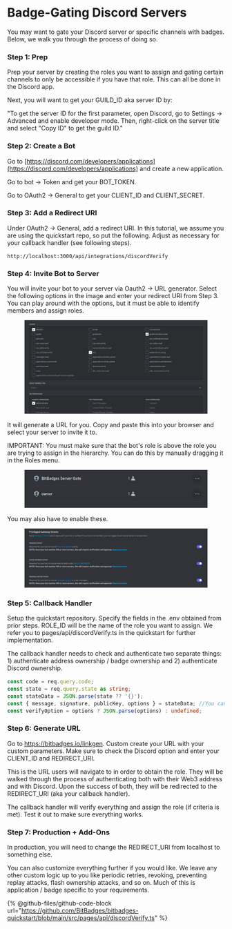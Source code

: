 # Badge-Gating Discord Servers

You may want to gate your Discord server or specific channels with badges. Below, we walk you through the process of doing so.

### Step 1: Prep

Prep your server by creating the roles you want to assign and gating certain channels to only be accessible if you have that role. This can all be done in the Discord app.

Next, you will want to get your GUILD\_ID aka server ID by:

"To get the server ID for the first parameter, open Discord, go to Settings → Advanced and enable developer mode. Then, right-click on the server title and select "Copy ID" to get the guild ID."

### Step 2: Create a Bot

Go to [https://discord.com/developers/applications](https://discord.com/developers/applications) and create a new application.

Go to bot -> Token and get your BOT\_TOKEN.

Go to OAuth2 -> General to get your CLIENT\_ID and CLIENT\_SECRET.

### Step 3: Add a Redirect URI

Under OAuth2 -> General, add a redirect URI. In this tutorial, we assume you are using the quickstart repo, so put the following. Adjust as necessary for your callback handler (see following steps).

```shellscript
http://localhost:3000/api/integrations/discordVerify
```

### Step 4: Invite Bot to Server

You will invite your bot to your server via Oauth2 -> URL generator. Select the following options in the image and enter your redirect URI from Step 3. You can play around with the options, but it must be able to identify members and assign roles.

<figure><img src="../../.gitbook/assets/image (58).png" alt=""><figcaption></figcaption></figure>

It will generate a URL for you. Copy and paste this into your browser and select your server to invite it to.

IMPORTANT: You must make sure that the bot's role is above the role you are trying to assign in the hierarchy. You can do this by manually dragging it in the Roles menu.

<figure><img src="../../.gitbook/assets/image (1) (1).png" alt=""><figcaption></figcaption></figure>

You may also have to enable these.

<figure><img src="../../.gitbook/assets/image (59).png" alt=""><figcaption></figcaption></figure>

### Step 5: Callback Handler

Setup the quickstart repository. Specify the fields in the .env obtained from prior steps. ROLE\_ID will be the name of the role you want to assign. We refer you to pages/api/discordVerify.ts in the quickstart for further implementation.&#x20;

The callback handler needs to check and authenticate two separate things: 1) authenticate address ownership / badge ownership and 2) authenticate Discord ownership.

```typescript
const code = req.query.code;
const state = req.query.state as string;
const stateData = JSON.parse(state ?? '{}');
const { message, signature, publicKey, options } = stateData; //You can also check the verificationResponse.success field to see if the message was verified on the clientside but this value should not be trusted.
const verifyOption = options ? JSON.parse(options) : undefined;
```

### Step 6: Generate URL

Go to https://bitbadges.io/linkgen. Custom create your URL with your custom parameters. Make sure to check the Discord option and enter your CLIENT\_ID and REDIRECT\_URI.

This is the URL users will navigate to in order to obtain the role. They will be walked through the process of authenticating both with their Web3 address and with Discord. Upon the success of both, they will be redirected to the REDIRECT\_URI (aka your callback handler).

The callback handler will verify everything and assign the role (if criteria is met). Test it out to make sure everything works.

### Step 7: Production + Add-Ons

In production, you will need to change the REDIRECT\_URI from localhost to something else.&#x20;

You can also customize everything further if you would like. We leave any other custom logic up to you like periodic retries, revoking, preventing replay attacks, flash ownership attacks, and so on. Much of this is application / badge specific to your requirements.&#x20;





{% @github-files/github-code-block url="https://github.com/BitBadges/bitbadges-quickstart/blob/main/src/pages/api/discordVerify.ts" %}
